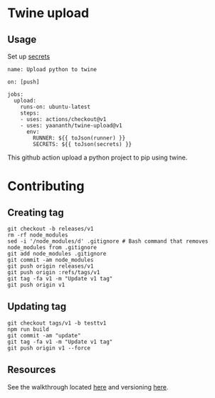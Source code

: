 # Twine upload
## Usage
Set up [secrets](https://developer.github.com/actions/managing-workflows/storing-secrets/)
```
name: Upload python to twine

on: [push]

jobs:
  upload:
    runs-on: ubuntu-latest
    steps:
    - uses: actions/checkout@v1
    - uses: yaananth/twine-upload@v1
      env:
        RUNNER: ${{ toJson(runner) }}
        SECRETS: ${{ toJson(secrets) }}

```


This github action upload a python project to pip using twine.

# Contributing
## Creating tag
```
git checkout -b releases/v1
rm -rf node_modules
sed -i '/node_modules/d' .gitignore # Bash command that removes node_modules from .gitignore
git add node_modules .gitignore
git commit -am node_modules
git push origin releases/v1
git push origin :refs/tags/v1
git tag -fa v1 -m "Update v1 tag"
git push origin v1
```
## Updating tag
```
git checkout tags/v1 -b testtv1
npm run build
git commit -am "update"
git tag -fa v1 -m "Update v1 tag"
git push origin v1 --force
```

## Resources

See the walkthrough located [here](https://github.com/actions/toolkit/blob/master/docs/javascript-action.md) and versioning [here](https://github.com/actions/toolkit/blob/master/docs/action-versioning.md).
